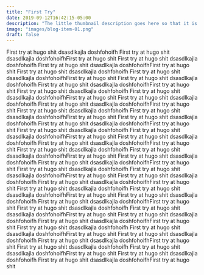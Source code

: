 ```yaml
---
title: "First Try"
date: 2019-09-12T16:42:15-05:00
description: "The little thumbnail description goes here so that it is not overfilled with text"
image: "images/blog-item-01.png"
draft: false
---
```


First try at hugo shit dsasdlkajla doshfohoifh First try at hugo shit dsasdlkajla doshfohoifhFirst try at hugo shit First try at hugo shit dsasdlkajla doshfohoifh First try at hugo shit dsasdlkajla doshfohoifhFirst try at hugo shit First try at hugo shit dsasdlkajla doshfohoifh First try at hugo shit dsasdlkajla doshfohoifhFirst try at hugo shit First try at hugo shit dsasdlkajla doshfohoifh First try at hugo shit dsasdlkajla doshfohoifhFirst try at hugo shit First try at hugo shit dsasdlkajla doshfohoifh First try at hugo shit dsasdlkajla doshfohoifhFirst try at hugo shit First try at hugo shit dsasdlkajla doshfohoifh First try at hugo shit dsasdlkajla doshfohoifhFirst try at hugo shit First try at hugo shit dsasdlkajla doshfohoifh First try at hugo shit dsasdlkajla doshfohoifhFirst try at hugo shit First try at hugo shit dsasdlkajla doshfohoifh First try at hugo shit dsasdlkajla doshfohoifhFirst try at hugo shit First try at hugo shit dsasdlkajla doshfohoifh First try at hugo shit dsasdlkajla doshfohoifhFirst try at hugo shit First try at hugo shit dsasdlkajla doshfohoifh First try at hugo shit dsasdlkajla doshfohoifhFirst try at hugo shit First try at hugo shit dsasdlkajla doshfohoifh First try at hugo shit dsasdlkajla doshfohoifhFirst try at hugo shit First try at hugo shit dsasdlkajla doshfohoifh First try at hugo shit dsasdlkajla doshfohoifhFirst try at hugo shit First try at hugo shit dsasdlkajla doshfohoifh First try at hugo shit dsasdlkajla doshfohoifhFirst try at hugo shit First try at hugo shit dsasdlkajla doshfohoifh First try at hugo shit dsasdlkajla doshfohoifhFirst try at hugo shit First try at hugo shit dsasdlkajla doshfohoifh First try at hugo shit dsasdlkajla doshfohoifhFirst try at hugo shit First try at hugo shit dsasdlkajla doshfohoifh First try at hugo shit dsasdlkajla doshfohoifhFirst try at hugo shit First try at hugo shit dsasdlkajla doshfohoifh First try at hugo shit dsasdlkajla doshfohoifhFirst try at hugo shit First try at hugo shit dsasdlkajla doshfohoifh First try at hugo shit dsasdlkajla doshfohoifhFirst try at hugo shit First try at hugo shit dsasdlkajla doshfohoifh First try at hugo shit dsasdlkajla doshfohoifhFirst try at hugo shit First try at hugo shit dsasdlkajla doshfohoifh First try at hugo shit dsasdlkajla doshfohoifhFirst try at hugo shit First try at hugo shit dsasdlkajla doshfohoifh First try at hugo shit dsasdlkajla doshfohoifhFirst try at hugo shit First try at hugo shit dsasdlkajla doshfohoifh First try at hugo shit dsasdlkajla doshfohoifhFirst try at hugo shit 